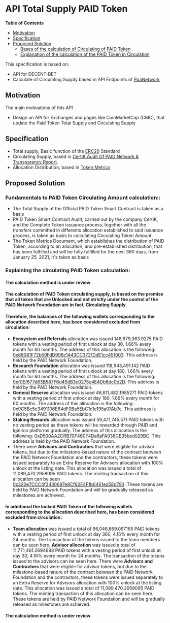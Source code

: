 # API Total Supply PAID Token

**Table of Contents**

- [Motivation](#motivation)
- [Specification](#specification)
- [Proposed Solution](#proposed-solution)
  - [Bases of the calculation of Circulating of PAID Token](##Bases-of-the-calculation-of-Circulating-of-PAID-Token)
  - [Explanation of the calculation of the PAID Token in Circulation](#Explanation-of-the-calculation-of-the-PAID-Token-in-circulation)

This specification is based on:

* API for DECENT-BET
* Calculate of Circulating Supply based in API Endpoints of [PoaNetwork](https://www.poa.network/)

## Motivation

The main motivations of this API

* Design an API for Exchanges and pages like CoinMarketCap (CMC), that update the Paid Token Total Supply and Circulating Supply
## Specification

* Total supply, Basic function of the [ERC20](https://eips.ethereum.org/EIPS/eip-20) Standard
* Circulating Supply, based in [CertiK Audit Of PAID Network & Transparency Report](https://paidnetwork.medium.com/certik-audit-of-paid-network-transparency-report-6d1935c81f2d).
* Allocation Distribution, based in [Token Metrics](https://docsend.com/view/imqcakbb3t8isgp6)

## Proposed Solution

### Fundamentals to PAID Token Circulating Amount calculation::

* The Total Supply of the Official PAID Token Smart Contract is taken as a basis
* PAID Token Smart Contract Audit, carried out by the company CertiK, and the Complete Token issuance process, together with all the transfers committed in  differents allocation established to said issuance process, is taken as basis to calculating Circulating Token Amount.
* The Token Metrics Document, which establishes the distribution of PAID Token, according to an allocation, and pre-established distribution, that has been fulfilled and will be fully fulfilled for the next 360 days, from January 25, 2021, it's taken as basis

### Explaining the circulating PAID Token calculation:

#### The calculation method is under review

#### The calculation of PAID Token circulating supply, is based on the premise that all token that are Unlocked and not strictly under the control of the PAID Network Foundation are in fact, Circulating Supply.
#### Therefore, the balances of the following wallets corresponding to the allocation described here, has been considered excluded from circulation:
- **Ecosystem and Referrals** allocation was issued 148,679,363.9275 PAID tokens with a vesting period of first unlock at day 30, 1.66% every month for 60 months. The address of this allocation is the following: [0x88081F72b59FdD998c1443CC3721DdE1cc451003](https://etherscan.io/address/0x88081F72b59FdD998c1443CC3721DdE1cc451003). This address is held by the PAID Network Foundation.
- **Research Foundation** allocation was issued 118,943,491.142 PAID tokens with a vesting period of first unlock at day 180, 1.66% every month for 60 months. The address of this allocation is the following: [0xf0Ef677d63B587F6d49dB3c0275c4E4Db6dc0b2D](https://etherscan.io/address/0xf0Ef677d63B587F6d49dB3c0275c4E4Db6dc0b2D). This address is held by the PAID Network Foundation.
- **General Reserve** allocation was issued 46,611,482.1985271 PAID tokens with a vesting period of first unlock at day 180, 1.66% every month for 60 months. The address of this allocation is the following: [0x9C5Be5e3491106E64dF0Ba5EbC1c1e195a07Ab7c](https://etherscan.io/address/0x9c5be5e3491106e64df0ba5ebc1c1e195a07ab7c). This address is held by the PAID Network Foundation.
- **Staking Rewards** allocation was issued 59,471,745.571 PAID tokens with no vesting period as these tokens will be rewarded through PAID and Iginiton platforms gradually. The address of this allocation is the following: [0xD500AA2CffB70F460F4Da6aFA038CE35bed029BC](https://etherscan.io/address/0xD500AA2CffB70F460F4Da6aFA038CE35bed029BC). This address is held by the PAID Network Foundation.
- There were **Advisors and Contractors** that were eligible for advisor tokens, but due to the milestone-based nature of the contract between the PAID Network Foundation and the contractors, these tokens were issued separately to an Extra Reserve for Advisors allocation with 100% unlock at the listing date. This allocation was issued a total of 11,089,470.2958095 PAID tokens. The minting transaction of this allocation can be seen [0x320e7CCC4f3430697e9Cf82E4F1b6461ed58d793](https://etherscan.io/address/0x320e7ccc4f3430697e9cf82e4f1b6461ed58d793) .These tokens are held by PAID Network Foundation and will be gradually released as milestones are achieved.

#### In additional the locked PAID Token of the following wallets corresponding to the allocation described here, has been considered excluded from circulation:
- **Team allocation** was issued a total of 96,046,869.097165 PAID tokens with a vesting period of first unlock at day 360, 4.16% every month for 24 months. The transaction of the tokens issued to the team members can be seen here.
**Advisor allocation** was issued a total of 11,771,461.2694698 PAID tokens with a vesting period of first unlock at day 30, 4.16% every month for 24 months. The transaction of the tokens issued to the advisors can be seen here.
There were **Advisors and Contractors** that were eligible for advisor tokens, but due to the milestone-based nature of the contract between the PAID Network Foundation and the contractors, these tokens were issued separately to an Extra Reserve for Advisors allocation with 100% unlock at the listing date. This allocation was issued a total of 11,089,470.2958095 PAID tokens. The minting transaction of this allocation can be seen here. These tokens are held by PAID Network Foundation and will be gradually released as milestones are achieved.


#### The calculation method is under review

